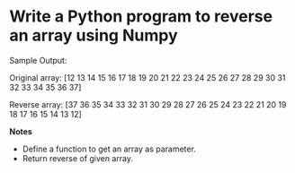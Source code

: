 # Write a Python program to reverse an array using Numpy

Sample Output:

Original array:
[12 13 14 15 16 17 18 19 20 21 22 23 24 25 26 27 28 29 30 31 32 33 34 35
 36
 37]

Reverse array:
[37 36 35 34 33 32 31 30 29 28 27 26 25 24 23 22 21 20 19 18 17 16 15 14
 13
 12]

**Notes**
* Define a function to get an array as parameter.
* Return reverse of given array.
